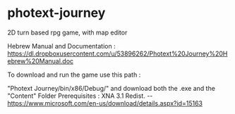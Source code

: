 # photext-journey
2D turn based rpg game, with map editor

Hebrew Manual and Documentation :
https://dl.dropboxusercontent.com/u/53896262/Photext%20Journey%20Hebrew%20Manual.doc


To download and run the game use this path : 

"Photext Journey/bin/x86/Debug/" and download both the .exe and the "Content" Folder
Prerequisites : XNA 3.1 Redist. -- https://www.microsoft.com/en-us/download/details.aspx?id=15163
